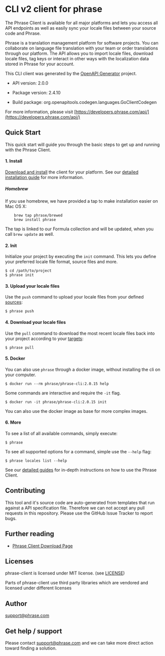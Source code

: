 # CLI v2 client for phrase

The Phrase Client is available for all major platforms and lets you access all API endpoints as well as easily sync your locale files between your source code and Phrase.

Phrase is a translation management platform for software projects. You can collaborate on language file translation with your team or order translations through our platform. The API allows you to import locale files, download locale files, tag keys or interact in other ways with the localization data stored in Phrase for your account.

This CLI client was generated by the [OpenAPI Generator](https://openapi-generator.tech) project.

- API version: 2.0.0
- Package version: 2.4.10

- Build package: org.openapitools.codegen.languages.GoClientCodegen

For more information, please visit [https://developers.phrase.com/api/](https://developers.phrase.com/api/)


## Quick Start

This quick start will guide you through the basic steps to get up and running with the Phrase Client.

#### 1. Install

[Download and install](https://phrase.com/cli) the client for your platform. See our [detailed installation guide](https://help.phrase.com/help/installation-1) for more information.

##### Homebrew

If you use homebrew, we have provided a tap to make installation easier on Mac OS X:

        brew tap phrase/brewed
        brew install phrase

The tap is linked to our Formula collection and will be updated, when you call `brew update` as well.

#### 2. Init

Initialize your project by executing the `init` command. This lets you define your preferred locale file format, source files and more.

    $ cd /path/to/project
    $ phrase init

#### 3. Upload your locale files

Use the `push` command to upload your locale files from your defined [sources](https://help.phrase.com/help/configuration):

    $ phrase push

#### 4. Download your locale files

Use the `pull` command to download the most recent locale files back into your project according to your [targets](https://help.phrase.com/help/configuration):

    $ phrase pull

#### 5. Docker

You can also use `phrase` through a docker image, without installing the cli on your computer.

    $ docker run --rm phrase/phrase-cli:2.0.15 help

Some commands are interactive and require the `-it` flag.

    $ docker run -it phrase/phrase-cli:2.0.15 init

You can also use the docker image as base for more complex images.

#### 6. More

To see a list of all available commands, simply execute:

    $ phrase

To see all supported options for a command, simple use the `--help` flag:

    $ phrase locales list --help

See our [detailed guides](https://help.phrase.com/help/phrase-in-your-terminal) for in-depth instructions on how to use the Phrase Client.

## Contributing

This tool and it's source code are auto-generated from templates that run against a API specification file. Therefore we can not accept any pull requests in this repository. Please use the GitHub Issue Tracker to report bugs.

## Further reading
* [Phrase Client Download Page](https://phrase.com/cli)

## Licenses

phrase-client is licensed under MIT license. (see [LICENSE](LICENSE))

Parts of phrase-client use third party libraries which are vendored and licensed under different licenses

## Author

support@phrase.com

## Get help / support

Please contact [support@phrase.com](mailto:support@phrase.com?subject=[GitHub]%20phrase-cli) and we can take more direct action toward finding a solution.
